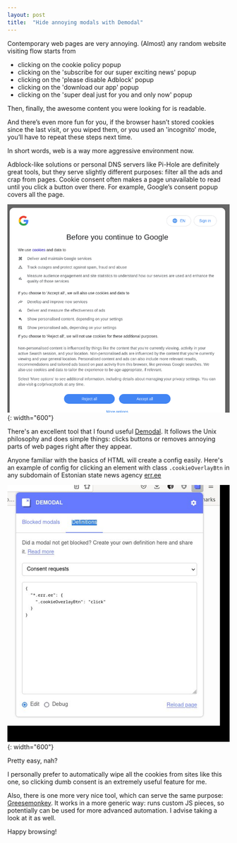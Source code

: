 ```yaml
---
layout: post
title:  "Hide annoying modals with Demodal"
---
```


Contemporary web pages are very annoying. (Almost) any random website visiting flow starts from 
 * clicking on the cookie policy popup
 * clicking on the 'subscribe for our super exciting news' popup
 * clicking on the 'please disable Adblock' popup
 * clicking on the 'download our app' popup
 * clicking on the 'super deal just for you and only now' popup

Then, finally, the awesome content you were looking for is readable.


And there’s even more fun for you, if the browser hasn’t stored cookies since the last visit, or you wiped them, or you used an 'incognito' mode, you’ll have to repeat these steps next time.

In short words, web is a way more aggressive environment now.

Adblock-like solutions or personal DNS servers like Pi-Hole are definitely great tools, but they serve slightly different purposes: filter all the ads and crap from pages. Cookie consent often makes a page unavailable to read until you click a button over there. For example, Google’s consent popup covers all the page. 

![Google page](/assets/images/google-cookie-screen.png){: width="600"}


There's an excellent tool that I found useful [Demodal](https://github.com/AliasIO/demodal). It follows the Unix philosophy and does simple things: clicks buttons or removes annoying parts of web pages right after they appear.

Anyone familiar with the basics of HTML will create a config easily. Here's an example of config for clicking an element with class `.cookieOverlayBtn` in any subdomain of Estonian state news agency [err.ee](https://www.err.ee) 

![Demodal window](/assets/images/demodal-window.jpg){: width="600"}


Pretty easy, nah?

I personally prefer to automatically wipe all the cookies from sites like this one, so clicking dumb consent is an extremely useful feature for me. 

Also, there is one more very nice tool, which can serve the same purpose: [Greesemonkey](https://addons.mozilla.org/en-US/firefox/addon/greasemonkey/). It works in a more generic way: runs custom JS pieces, so potentially can be used for more advanced automation. I advise taking a look at it as well.

Happy browsing!